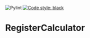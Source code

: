 ![Pylint](https://github.com/fornstedt/registercalculator/actions/workflows/pylint.yml/badge.svg)
[![Code style: black](https://img.shields.io/badge/code%20style-black-000000.svg)](https://github.com/psf/black)

# RegisterCalculator
